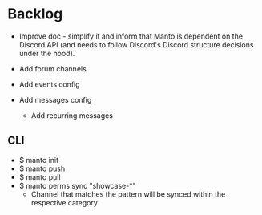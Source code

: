 # Backlog

- Improve doc - simplify it and inform that Manto is dependent on the Discord API (and needs to follow Discord's Discord structure decisions under the hood).

- Add forum channels
- Add events config
- Add messages config
  - Add recurring messages

## CLI

- $ manto init
- $ manto push
- $ manto pull
- $ manto perms sync "showcase-*"
  - Channel that matches the pattern will be synced within the respective category
